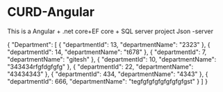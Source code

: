 # CURD-Angular
This is a Angular + .net core+EF core + SQL server project
Json -server

{
  "Department": [
    {
      "departmentId": 13,
      "departmentName": "2323"
    },
    {
      "departmentId": 14,
      "departmentName": "t678"
    },
    {
      "departmentId": 7,
      "departmentName": "gitesh"
    },
    {
      "departmentId": 10,
      "departmentName": "343434rfgfdgfgfg"
    },
    {
      "departmentId": 22,
      "departmentName": "43434343"
    },
    {
      "departmentId": 434,
      "departmentName": "4343"
    },
    {
      "departmentId": 666,
      "departmentName": "tegfgfgfgfgfgfgfgfgst"
    }
  ]
}
